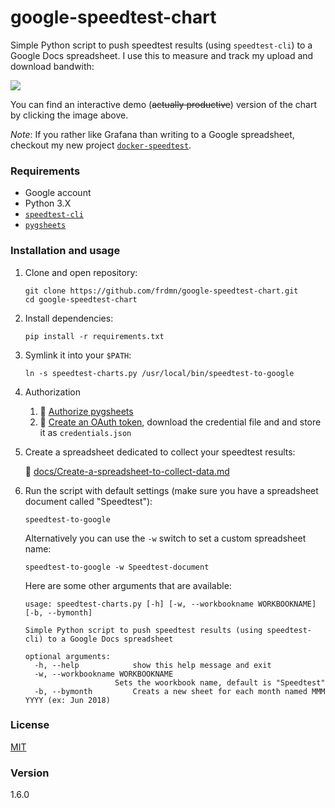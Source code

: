 google-speedtest-chart
======================

Simple Python script to push speedtest results (using `speedtest-cli`) to a Google Docs spreadsheet. I use this to measure and track my upload and download bandwith:

[![](http://up.frd.mn/hsoXvzqYw3.png)](https://docs.google.com/spreadsheets/d/e/2PACX-1vSJtguwlM6K4wJtwK842dpTRG46knn0M71A966VRE_9vIcP21s0XMrHXaOwekR2oznM9HE9K344NAsY/pubchart?oid=198771870&format=interactive)

You can find an interactive demo (~~actually productive~~) version of the chart by clicking the image above.

_Note_: If you rather like Grafana than writing to a Google spreadsheet, checkout my new project [`docker-speedtest`](https://github.com/frdmn/docker-speedtest).

### Requirements

* Google account
* Python 3.X
* [`speedtest-cli`](https://github.com/sivel/speedtest-cli)
* [`pygsheets`](https://github.com/nithinmurali/pygsheets)

### Installation and usage

1. Clone and open repository:

    ```
    git clone https://github.com/frdmn/google-speedtest-chart.git
    cd google-speedtest-chart
    ```

1. Install dependencies:

    ```
    pip install -r requirements.txt
    ```


1. Symlink it into your `$PATH`:

    ```
    ln -s speedtest-charts.py /usr/local/bin/speedtest-to-google
    ```

1. Authorization

    1. :book: [Authorize pygsheets](https://pygsheets.readthedocs.io/en/latest/authorizing.html#authorizing-pygsheets)
    1. :book: [Create an OAuth token](https://pygsheets.readthedocs.io/en/latest/authorizing.html#oauth-credentials), download the credential file and and store it as `credentials.json`

1. Create a spreadsheet dedicated to collect your speedtest results:  

    :book: [docs/Create-a-spreadsheet-to-collect-data.md](docs/Create-a-spreadsheet-to-collect-data.md)

1. Run the script with default settings (make sure you have a spreadsheet document called "Speedtest"):

    ```
    speedtest-to-google
    ```

    Alternatively you can use the `-w` switch to set a custom spreadsheet name:

    ```
    speedtest-to-google -w Speedtest-document
    ```

    Here are some other arguments that are available:

    ```
    usage: speedtest-charts.py [-h] [-w, --workbookname WORKBOOKNAME] [-b, --bymonth]

    Simple Python script to push speedtest results (using speedtest-cli) to a Google Docs spreadsheet

    optional arguments:
      -h, --help            show this help message and exit
      -w, --workbookname WORKBOOKNAME
                        Sets the woorkbook name, default is "Speedtest"
      -b, --bymonth         Creats a new sheet for each month named MMM YYYY (ex: Jun 2018)
      ```

### License

[MIT](LICENSE)

### Version

1.6.0
